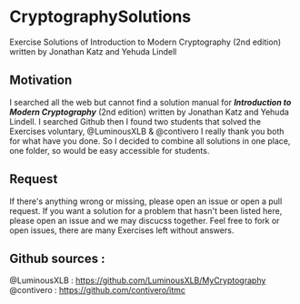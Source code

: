 # CryptographySolutions
Exercise Solutions of Introduction to Modern Cryptography (2nd edition) written by Jonathan Katz and Yehuda Lindell 

## Motivation 
I searched all the web but cannot find a solution manual for _**Introduction to Modern Cryptography**_ \(2nd edition\) written by Jonathan Katz and Yehuda Lindell. 
I searched Github then I found two students that solved the Exercises voluntary, @LuminousXLB & @contivero I really thank you both for what have you done.
So I decided to combine all solutions in one place, one folder, so would be easy accessible for students.

## Request
If there's anything wrong or missing, please open an issue or open a pull request. 
If you want a solution for a problem that hasn't been listed here, please open an issue and we may discucss together.
Feel free to fork or open issues, there are many Exercises left without answers.

## Github sources : 
@LuminousXLB : https://github.com/LuminousXLB/MyCryptography
@contivero : https://github.com/contivero/itmc
